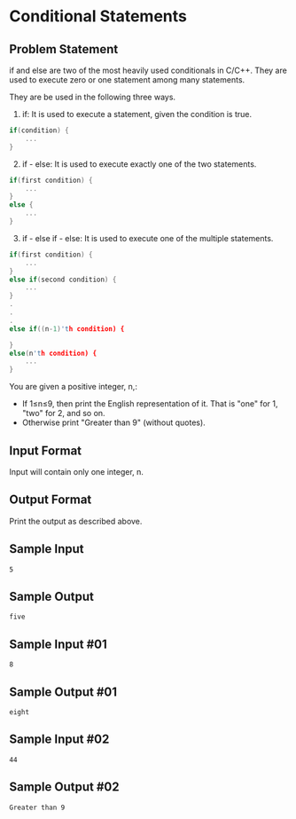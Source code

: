 # Conditional Statements

## Problem Statement

if and else are two of the most heavily used conditionals in C/C++. They are used to execute zero or one statement among many statements.

They are be used in the following three ways.

1. if: It is used to execute a statement, given the condition is true.
```cpp
if(condition) {
    ...
}
```
2. if - else: It is used to execute exactly one of the two statements.
```cpp
if(first condition) {
    ...
}
else {
    ...
}
```
3. if - else if - else: It is used to execute one of the multiple statements.

```cpp
if(first condition) {
    ...
}
else if(second condition) {
    ...
}
.
.
.
else if((n-1)'th condition) {

}
else(n'th condition) {
    ...
}
```
You are given a positive integer, n,:

- If 1≤n≤9, then print the English representation of it. That is "one" for 1, "two" for 2, and so on.
- Otherwise print "Greater than 9" (without quotes).

## Input Format

Input will contain only one integer, n.

## Output Format

Print the output as described above.

## Sample Input
```
5
```
## Sample Output
```
five
```
## Sample Input \#01
```
8
```
## Sample Output \#01
```
eight
```
## Sample Input \#02
```
44
```
## Sample Output \#02
```
Greater than 9
```
